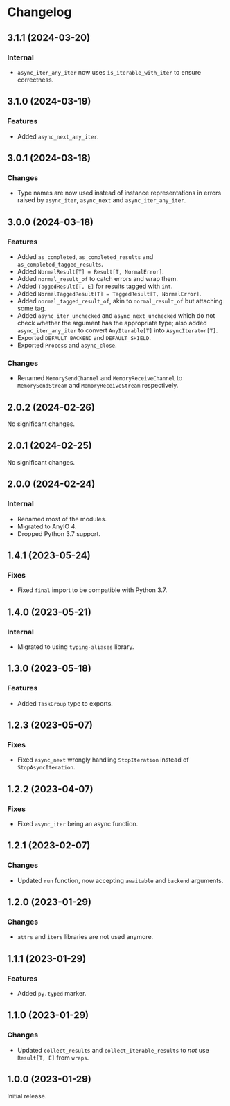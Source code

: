 # Changelog

<!-- changelogging: start -->

## 3.1.1 (2024-03-20)

### Internal

- `async_iter_any_iter` now uses `is_iterable_with_iter` to ensure correctness.

## 3.1.0 (2024-03-19)

### Features

- Added `async_next_any_iter`.

## 3.0.1 (2024-03-18)

### Changes

- Type names are now used instead of instance representations in errors raised by
  `async_iter`, `async_next` and `async_iter_any_iter`.

## 3.0.0 (2024-03-18)

### Features

- Added `as_completed`, `as_completed_results` and `as_completed_tagged_results`.
- Added `NormalResult[T] = Result[T, NormalError]`.
- Added `normal_result_of` to catch errors and wrap them.
- Added `TaggedResult[T, E]` for results tagged with `int`.
- Added `NormalTaggedResult[T] = TaggedResult[T, NormalError]`.
- Added `normal_tagged_result_of`, akin to `normal_result_of` but attaching some tag.
- Added `async_iter_unchecked` and `async_next_unchecked` which do not check whether the
  argument has the appropriate type; also added `async_iter_any_iter` to convert `AnyIterable[T]`
  into `AsyncIterator[T]`.
- Exported `DEFAULT_BACKEND` and `DEFAULT_SHIELD`.
- Exported `Process` and `async_close`.

### Changes

- Renamed `MemorySendChannel` and `MemoryReceiveChannel` to
  `MemorySendStream` and `MemoryReceiveStream` respectively.

## 2.0.2 (2024-02-26)

No significant changes.

## 2.0.1 (2024-02-25)

No significant changes.

## 2.0.0 (2024-02-24)

### Internal

- Renamed most of the modules.
- Migrated to AnyIO 4.
- Dropped Python 3.7 support.

## 1.4.1 (2023-05-24)

### Fixes

- Fixed `final` import to be compatible with Python 3.7.

## 1.4.0 (2023-05-21)

### Internal

- Migrated to using `typing-aliases` library.

## 1.3.0 (2023-05-18)

### Features

- Added `TaskGroup` type to exports.

## 1.2.3 (2023-05-07)

### Fixes

- Fixed `async_next` wrongly handling `StopIteration` instead of `StopAsyncIteration`.

## 1.2.2 (2023-04-07)

### Fixes

- Fixed `async_iter` being an async function.

## 1.2.1 (2023-02-07)

### Changes

- Updated `run` function, now accepting `awaitable` and `backend` arguments.

## 1.2.0 (2023-01-29)

### Changes

- `attrs` and `iters` libraries are not used anymore.

## 1.1.1 (2023-01-29)

### Features

- Added `py.typed` marker.

## 1.1.0 (2023-01-29)

### Changes

- Updated `collect_results` and `collect_iterable_results` to *not* use `Result[T, E]` from `wraps`.

## 1.0.0 (2023-01-29)

Initial release.
